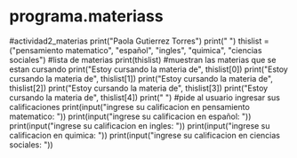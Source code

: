 # programa.materiass
#actividad2_materias
print("Paola Gutierrez Torres")
print(" ")
thislist = ("pensamiento matematico", "español", "ingles", "quimica", "ciencias sociales") #lista de materias
print(thislist)
#muestran las materias que se estan cursando
print("Estoy cursando la materia de", thislist[0]) 
print("Estoy cursando la materia de", thislist[1])
print("Estoy cursando la materia de", thislist[2])
print("Estoy cursando la materia de", thislist[3])
print("Estoy cursando la materia de", thislist[4])
print(" ")
#pide al usuario ingresar sus calificaciones
print(input("ingrese su calificacion en pensamiento matematico: "))
print(input("ingrese su calificacion en español: "))
print(input("ingrese su calificacion en ingles: "))
print(input("ingrese su calificacion en quimica: "))
print(input("ingrese su calificacion en ciencias sociales: "))
